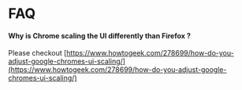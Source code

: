 
# FAQ

#### Why is Chrome scaling the UI differently than Firefox ?
Please checkout [https://www.howtogeek.com/278699/how-do-you-adjust-google-chromes-ui-scaling/](https://www.howtogeek.com/278699/how-do-you-adjust-google-chromes-ui-scaling/)

<!--stackedit_data:
eyJoaXN0b3J5IjpbMTAyMDMxOTE3XX0=
-->
